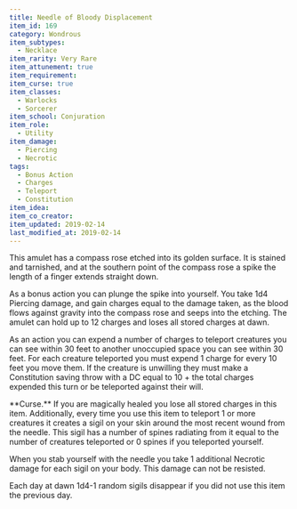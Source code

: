 ```yaml
---
title: Needle of Bloody Displacement
item_id: 169
category: Wondrous
item_subtypes:
  - Necklace
item_rarity: Very Rare
item_attunement: true
item_requirement:
item_curse: true
item_classes:
  - Warlocks
  - Sorcerer
item_school: Conjuration
item_role:
  - Utility
item_damage:
  - Piercing
  - Necrotic
tags:
  - Bonus Action
  - Charges
  - Teleport
  - Constitution
item_idea:
item_co_creator:
item_updated: 2019-02-14
last_modified_at: 2019-02-14
---
```


This amulet has a compass rose etched into its golden surface. It is stained and tarnished, and at the southern point of the compass rose a spike the length of a finger extends straight down.

As a bonus action you can plunge the spike into yourself. You take 1d4 Piercing damage, and gain charges equal to the damage taken, as the blood flows against gravity into the compass rose and seeps into the etching.
The amulet can hold up to 12 charges and loses all stored charges at dawn.

As an action you can expend a number of charges to teleport creatures you can see within 30 feet to another unoccupied space you can see within 30 feet. For each creature teleported you must expend 1 charge for every 10 feet you move them. If the creature is unwilling they must make a Constitution saving throw with a DC equal to 10 + the total charges expended this turn or be teleported against their will.

<!--excerpt-->
<div id="curse">
**Curse.** If you are magically healed you lose all stored charges in this item.
Additionally, every time you use this item to teleport 1 or more creatures it creates a sigil on your skin around the most recent wound from the needle. This sigil has a number of spines radiating from it equal to the number of creatures teleported or 0 spines if you teleported yourself.

When you stab yourself with the needle you take 1 additional Necrotic damage for each sigil on your body. This damage can not be resisted. 

Each day at dawn 1d4-1 random sigils disappear if you did not use this item the previous day.
</div>
